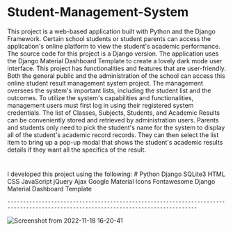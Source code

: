 # Student-Management-System
This project is a web-based application built with Python and the Django Framework. Certain school students or student parents can access the application's online platform to view the student's academic performance. The source code for this project is a Django version. The application uses the Django Material Dashboard Template to create a lovely dark mode user interface. This project has functionalities and features that are user-friendly. 
Both the general public and the administration of the school can access this online student result management system project. The management oversees the system's important lists, including the student list and the outcomes. To utilize the system's capabilities and functionalities, management users must first log in using their registered system credentials. The list of Classes, Subjects, Students, and Academic Results can be conveniently stored and retrieved by administration users. Parents and students only need to pick the student's name for the system to display all of the student's academic record records. They can then select the list item to bring up a pop-up modal that shows the student's academic results details if they want all the specifics of the result.
#
I developed this project using the following:
    # Python
    Django
    SQLite3
    HTML
    CSS
    JavaScript
    jQuery
    Ajax
    Google Material Icons
    Fontawesome
    Django Material Dashboard Template
    
    -----------------------------------------------------------------------------------------------------------------------------------
![Screenshot from 2022-11-18 16-20-41](https://user-images.githubusercontent.com/36708000/202717801-804a83a7-078d-457f-8c67-47dcc4882d08.png)
